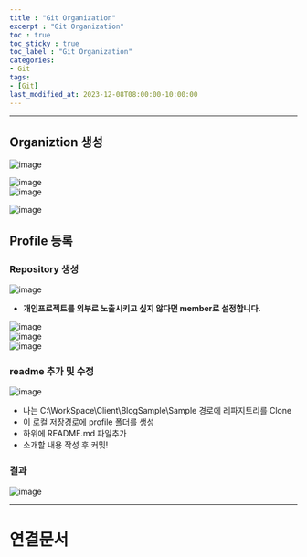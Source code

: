 ```yaml
---
title : "Git Organization"
excerpt : "Git Organization"
toc : true
toc_sticky : true
toc_label : "Git Organization"
categories:
- Git
tags:
- [Git]
last_modified_at: 2023-12-08T08:00:00-10:00:00
---
```

  
---
  
## Organiztion 생성
  
![image](../../assets/images/CreateOrganization_1.png)
  
![image](../../assets/images/CreateOrganization_2.png)  
![image](../../assets/images/CreateOrganization_3.png)
  
![image](../../assets/images/CreateOrganization_4.png)
  
## Profile 등록
  
### Repository 생성
  
![image](../../assets/images/CreateReadMe_1.png)
- **개인프로젝트를 외부로 노출시키고 싶지 않다면 member로 설정합니다.**
  
![image](../../assets/images/CreateReadMe_2.png)  
![image](../../assets/images/CreateReadMe_3.png)  
![image](../../assets/images/CreateReadMe_4.png)
  
### readme 추가 및 수정
  
![image](../../assets/images/CreateReadMe_5.png)
- 나는 C:\WorkSpace\Client\BlogSample\Sample 경로에 레파지토리를 Clone
- 이 로컬 저장경로에 profile 폴더를 생성 
- 하위에 README.md 파일추가 
- 소개할 내용 작성 후 커밋!
  
### 결과
  
![image](../../assets/images/OrganizationResult.png)

---
  
# 연결문서
